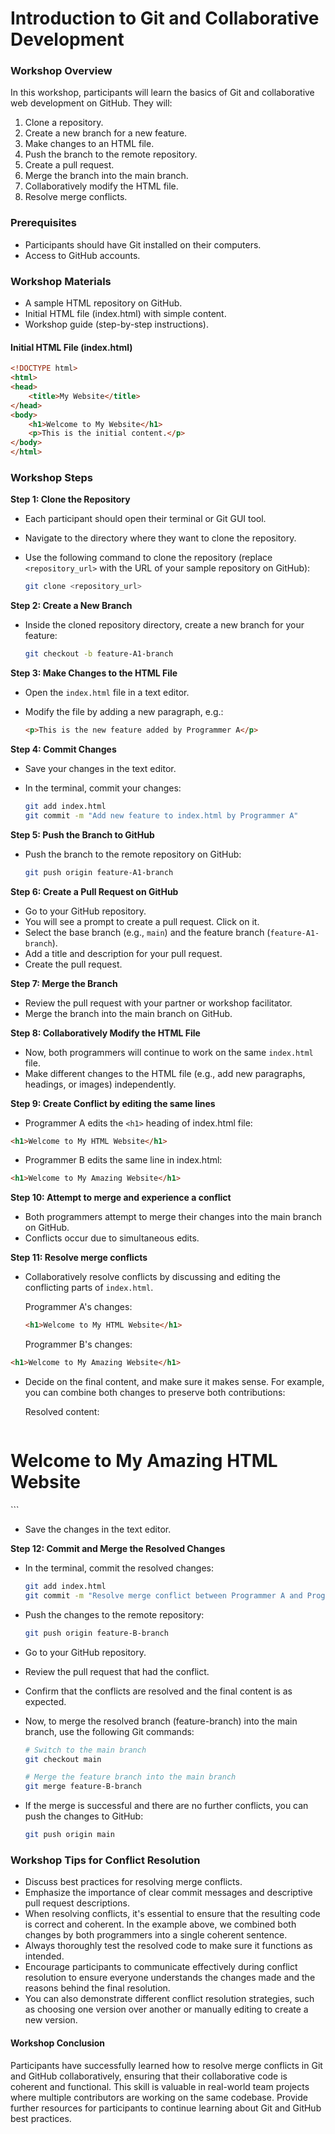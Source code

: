 # Introduction to Git and Collaborative Development

### Workshop Overview

In this workshop, participants will learn the basics of Git and collaborative web development on GitHub. They will:

1.  Clone a repository.
2.  Create a new branch for a new feature.
3.  Make changes to an HTML file.
4.  Push the branch to the remote repository.
5.  Create a pull request.
6.  Merge the branch into the main branch.
7.  Collaboratively modify the HTML file.
8.  Resolve merge conflicts.

### Prerequisites

-   Participants should have Git installed on their computers.
-   Access to GitHub accounts.

### Workshop Materials

-   A sample HTML repository on GitHub.
-   Initial HTML file (index.html) with simple content.
-   Workshop guide (step-by-step instructions).

#### Initial HTML File (index.html)

```html
<!DOCTYPE html>
<html>
<head>
    <title>My Website</title>
</head>
<body>
    <h1>Welcome to My Website</h1>
    <p>This is the initial content.</p>
</body>
</html>
```

### Workshop Steps

**Step 1: Clone the Repository**

-   Each participant should open their terminal or Git GUI tool.
-   Navigate to the directory where they want to clone the repository.
-   Use the following command to clone the repository (replace `<repository_url>` with the URL of your sample repository on GitHub):


    ```bash
    git clone <repository_url>
    ```

**Step 2: Create a New Branch**

-   Inside the cloned repository directory, create a new branch for your feature:

    ```bash
    git checkout -b feature-A1-branch
    ```

**Step 3: Make Changes to the HTML File**

-   Open the `index.html` file in a text editor.
-   Modify the file by adding a new paragraph, e.g.:

    ```html
    <p>This is the new feature added by Programmer A</p>
    ```

**Step 4: Commit Changes**

-   Save your changes in the text editor.
-   In the terminal, commit your changes:

    ```bash
    git add index.html
    git commit -m "Add new feature to index.html by Programmer A"
    ```

**Step 5: Push the Branch to GitHub**

-   Push the branch to the remote repository on GitHub:

    ```bash
    git push origin feature-A1-branch
    ```

**Step 6: Create a Pull Request on GitHub**

-   Go to your GitHub repository.
-   You will see a prompt to create a pull request. Click on it.
-   Select the base branch (e.g., `main`) and the feature branch (`feature-A1-branch`).
-   Add a title and description for your pull request.
-   Create the pull request.

**Step 7: Merge the Branch**

-   Review the pull request with your partner or workshop facilitator.
-   Merge the branch into the main branch on GitHub.

**Step 8: Collaboratively Modify the HTML File**

-   Now, both programmers will continue to work on the same `index.html` file.
-   Make different changes to the HTML file (e.g., add new paragraphs, headings, or images) independently.

**Step 9: Create Conflict by editing the same lines**

-   Programmer A edits the `<h1>` heading of index.html file:

```html
<h1>Welcome to My HTML Website</h1>
```

-   Programmer B edits the same line in index.html:

```html
<h1>Welcome to My Amazing Website</h1>
```

**Step 10: Attempt to merge and experience a conflict**

-   Both programmers attempt to merge their changes into the main branch on GitHub.
-   Conflicts occur due to simultaneous edits.

**Step 11: Resolve merge conflicts**

-   Collaboratively resolve conflicts by discussing and editing the conflicting parts of `index.html`.

    Programmer A's changes:

    ```html
    <h1>Welcome to My HTML Website</h1>
    ```

    Programmer B's changes:

   ```html
   <h1>Welcome to My Amazing Website</h1>
   ```


-   Decide on the final content, and make sure it makes sense. For example, you can combine both changes to preserve both contributions:

    Resolved content:

    ```html
   <h1>Welcome to My Amazing HTML Website</h1>
   ```

-   Save the changes in the text editor.

**Step 12: Commit and Merge the Resolved Changes**

-   In the terminal, commit the resolved changes:

    ```bash
    git add index.html
    git commit -m "Resolve merge conflict between Programmer A and Programmer B"
    ```

-   Push the changes to the remote repository:

    ```bash
    git push origin feature-B-branch
    ```

-   Go to your GitHub repository.
-   Review the pull request that had the conflict.
-   Confirm that the conflicts are resolved and the final content is as expected.
-   Now, to merge the resolved branch (feature-branch) into the main branch, use the following Git commands:

    ```bash
    # Switch to the main branch
    git checkout main
    
    # Merge the feature branch into the main branch
    git merge feature-B-branch
    ```
-   If the merge is successful and there are no further conflicts, you can push the changes to GitHub:

    ```bash
    git push origin main
    ```

### Workshop Tips for Conflict Resolution
-   Discuss best practices for resolving merge conflicts.
-   Emphasize the importance of clear commit messages and descriptive pull request descriptions.
-   When resolving conflicts, it's essential to ensure that the resulting code is correct and coherent. In the example above, we combined both changes by both programmers into a single coherent sentence.
-   Always thoroughly test the resolved code to make sure it functions as intended.
-   Encourage participants to communicate effectively during conflict resolution to ensure everyone understands the changes made and the reasons behind the final resolution.
-   You can also demonstrate different conflict resolution strategies, such as choosing one version over another or manually editing to create a new version.

#### Workshop Conclusion

Participants have successfully learned how to resolve merge conflicts in Git and GitHub collaboratively, ensuring that their collaborative code is coherent and functional. This skill is valuable in real-world team projects where multiple contributors are working on the same codebase. Provide further resources for participants to continue learning about Git and GitHub best practices.
